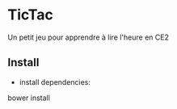 TicTac
======

Un petit jeu pour apprendre à lire l'heure en CE2

## Install

* install dependencies:

bower install
